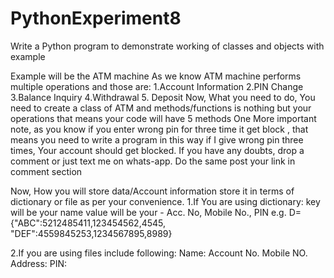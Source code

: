 # PythonExperiment8
Write a Python program to demonstrate working of classes and objects with example

Example will be the ATM machine
As we know ATM machine performs multiple operations and those are:
1.Account Information
2.PIN Change
3.Balance Inquiry
4.Withdrawal
5. Deposit
Now, What you need to do, You need to create a class of ATM and methods/functions is nothing but your operations that means your code will have 5 methods
One More important note, as you know if you enter wrong pin for three time it get block , that means you need to write a program in this way if I give wrong pin three times, Your account should get blocked. If you have any doubts, drop a comment or just text me on whats-app.
Do the same post your link in comment section

Now, How you will store data/Account information
store it in terms of dictionary or file as per your convenience.
1.If You are using dictionary:
key will be your name
value will be your - Acc. No, Mobile No., PIN
e.g. D={"ABC":5212485411,123454562,4545, "DEF":4559845253,1234567895,8989}

2.If you are using files include following:
Name:
Account No.
Mobile NO.
Address:
PIN:
